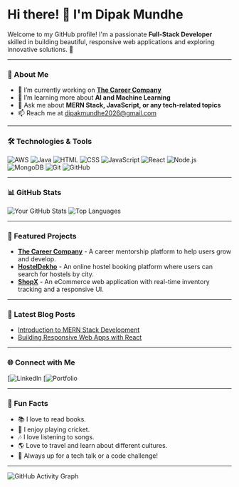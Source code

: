 # Hi there! 👋 I'm Dipak Mundhe

Welcome to my GitHub profile! I'm a passionate **Full-Stack Developer** skilled in building beautiful, responsive web applications and exploring innovative solutions. 🚀 

---

### 💼 About Me
- 🔭 I’m currently working on **[The Career Company](https://github.com/username/thecareercompany)**
- 🌱 I’m learning more about **AI and Machine Learning**
- 💬 Ask me about **MERN Stack, JavaScript, or any tech-related topics**
- 📫 Reach me at [dipakmundhe2026@gmail.com](mailto:your.email@example.com)

---

### 🛠️ Technologies & Tools
<p align="left">
  <img src="https://img.shields.io/badge/-AWS-232F3E?style=for-the-badge&logo=amazon-aws&logoColor=white" alt="AWS" />
  <img src="https://img.shields.io/badge/-Java-007396?style=for-the-badge&logo=java&logoColor=white" alt="Java" />
  <img src="https://img.shields.io/badge/-HTML-E34F26?style=for-the-badge&logo=html5&logoColor=white" alt="HTML" />
  <img src="https://img.shields.io/badge/-CSS-1572B6?style=for-the-badge&logo=css3&logoColor=white" alt="CSS" />
  <img src="https://img.shields.io/badge/-JavaScript-F7DF1E?style=for-the-badge&logo=javascript&logoColor=black" alt="JavaScript" />
  <img src="https://img.shields.io/badge/-React-61DAFB?style=for-the-badge&logo=react&logoColor=black" alt="React" />
  <img src="https://img.shields.io/badge/-Node.js-339933?style=for-the-badge&logo=node.js&logoColor=white" alt="Node.js" />
  <img src="https://img.shields.io/badge/-MongoDB-47A248?style=for-the-badge&logo=mongodb&logoColor=white" alt="MongoDB" />
  <img src="https://img.shields.io/badge/-Git-F05032?style=for-the-badge&logo=git&logoColor=white" alt="Git" />
  <img src="https://img.shields.io/badge/-GitHub-181717?style=for-the-badge&logo=github&logoColor=white" alt="GitHub" />
</p>



---

 ### 📊 GitHub Stats
![Your GitHub Stats](https://github-readme-stats.vercel.app/api?username=dsmundhe&show_icons=true&theme=radical)
![Top Languages](https://github-readme-stats.vercel.app/api/top-langs/?username=dsmundhe&layout=compact&theme=radical)


---

### 📂 Featured Projects
- [**The Career Company**](https://github.com/username/thecareercompany) - A career mentorship platform to help users grow and develop.
- [**HostelDekho**](https://github.com/username/hosteldekho) - An online hostel booking platform where users can search for hostels by city.
- [**ShopX**](https://github.com/username/shopx) - An eCommerce web application with real-time inventory tracking and a responsive UI.

---

 ### 📖 Latest Blog Posts
<!-- BLOG-POST-LIST:START -->
- [Introduction to MERN Stack Development](https://medium.com/@dsmundhe/introduction-to-mern-stack)
- [Building Responsive Web Apps with React](https://dev.to/dsmundhe/building-responsive-web-apps-with-react)
<!-- BLOG-POST-LIST:END -->


---

### 🌐 Connect with Me
[![LinkedIn](https://www.linkedin.com/in/dipak-samadhan-mundhe-b2301425b/)
[![Portfolio](https://dmportfolioo1.netlify.app/)

---

 ### 📝 Fun Facts
- 📚 I love to read books.
- 🏏 I enjoy playing cricket.
- 🎶 I love listening to songs.
- 🌎 Love to travel and learn about different cultures.
- 🌱 Always up for a tech talk or a code challenge!

---

![GitHub Activity Graph](https://activity-graph.herokuapp.com/graph?username=dsmundhe&theme=react-dark)



